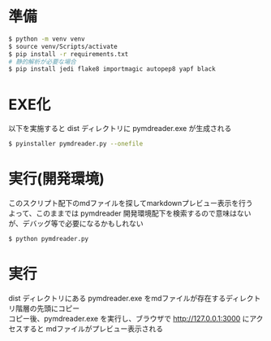 # 準備

``` bash
$ python -m venv venv
$ source venv/Scripts/activate
$ pip install -r requirements.txt
# 静的解析が必要な場合
$ pip install jedi flake8 importmagic autopep8 yapf black
```

# EXE化

以下を実施すると dist ディレクトリに pymdreader.exe が生成される

``` bash
$ pyinstaller pymdreader.py --onefile
```


# 実行(開発環境)

このスクリプト配下のmdファイルを探してmarkdownプレビュー表示を行う  
よって、このままでは pymdreader 開発環境配下を検索するので意味はないが、デバッグ等で必要になるかもしれない  

``` bash
$ python pymdreader.py
```

# 実行

dist ディレクトリにある pymdreader.exe をmdファイルが存在するディレクトリ階層の先頭にコピー  
コピー後、pymdreader.exe を実行し、ブラウザで http://127.0.0.1:3000 にアクセスすると mdファイルがプレビュー表示される  

